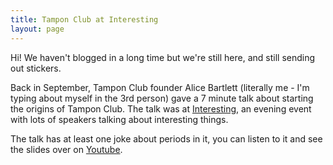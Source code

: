 ```yaml
---
title: Tampon Club at Interesting
layout: page
---
```


Hi! We haven't blogged in a long time but we're still here, and still sending out stickers.

Back in September, Tampon Club founder Alice Bartlett (literally me - I'm typing about myself in the 3rd person) gave a 7 minute talk about starting the origins of Tampon Club. The talk was at [Interesting](http://www.reasonablyinteresting.co.uk/index.php/london/interesting-2016/), an evening event with lots of speakers talking about interesting things.

The talk has at least one joke about periods in it, you can listen to it and see the slides over on [Youtube]().
